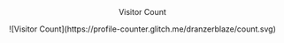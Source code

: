 <div align ="center">Visitor Count</div>

<p align = "center">
![Visitor Count](https://profile-counter.glitch.me/dranzerblaze/count.svg)
  </p>

